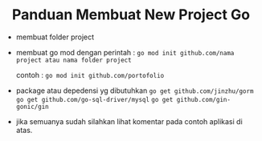 <center>
    <h1>Panduan Membuat New Project Go</h1>
</center>

- membuat folder project

- membuat go mod dengan perintah :
    ``
        go mod init github.com/nama project atau nama folder project
    ``

    contoh :
    ``
        go mod init github.com/portofolio
    ``

- package atau depedensi yg dibutuhkan
    ``
        go get github.com/jinzhu/gorm
    ``
    ``
        go get github.com/go-sql-driver/mysql
    ``
    ``
        go get github.com/gin-gonic/gin
    ``

- jika semuanya sudah silahkan lihat komentar pada contoh aplikasi di atas.